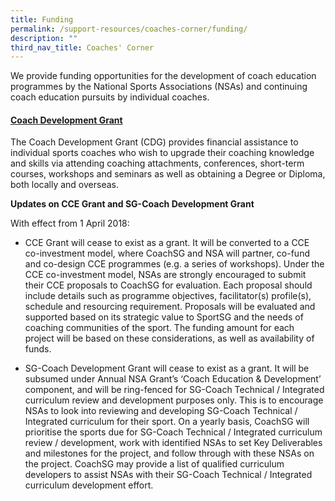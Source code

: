 ```yaml
---
title: Funding
permalink: /support-resources/coaches-corner/funding/
description: ""
third_nav_title: Coaches' Corner
---
```

We provide funding opportunities for the development of coach education programmes by the National Sports Associations (NSAs) and continuing coach education pursuits by individual coaches.

#### **[Coach Development Grant](/coaches-corner/funding/coach-development-grant/)**

The Coach Development Grant (CDG) provides financial assistance to individual sports coaches who wish to upgrade their coaching knowledge and skills via attending coaching attachments, conferences, short-term courses, workshops and seminars as well as obtaining a Degree or Diploma, both locally and overseas.

**Updates on CCE Grant and SG-Coach Development Grant**  

With effect from 1 April 2018:

*   CCE Grant will cease to exist as a grant. It will be converted to a CCE co-investment model, where CoachSG and NSA will partner, co-fund and co-design CCE programmes (e.g. a series of workshops). Under the CCE co-investment model, NSAs are strongly encouraged to submit their CCE proposals to CoachSG for evaluation. Each proposal should include details such as programme objectives, facilitator(s) profile(s), schedule and resourcing requirement. Proposals will be evaluated and supported based on its strategic value to SportSG and the needs of coaching communities of the sport. The funding amount for each project will be based on these considerations, as well as availability of funds.

*   SG-Coach Development Grant will cease to exist as a grant. It will be subsumed under Annual NSA Grant’s ‘Coach Education & Development’ component, and will be ring-fenced for SG-Coach Technical / Integrated curriculum review and development purposes only. This is to encourage NSAs to look into reviewing and developing SG-Coach Technical / Integrated curriculum for their sport. On a yearly basis, CoachSG will prioritise the sports due for SG-Coach Technical / Integrated curriculum review / development, work with identified NSAs to set Key Deliverables and milestones for the project, and follow through with these NSAs on the project. CoachSG may provide a list of qualified curriculum developers to assist NSAs with their SG-Coach Technical / Integrated curriculum development effort.